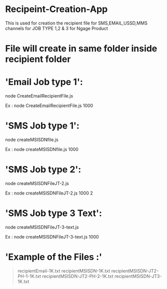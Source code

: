 # Recipeint-Creation-App
This is used for creation the recipient file for SMS,EMAIL,USSD,MMS channels for JOB TYPE 1,2 &amp; 3 for Ngage Product

# File will create in same folder inside recipient folder

# 'Email Job type 1': 

node CreateEmailRecipientFile.js <number of recipeient>

Ex : node CreateEmailRecipientFile.js 1000

# 'SMS Job type 1': 

node createMSISDNfile.js <number of recipeient>

Ex : node createMSISDNfile.js 1000

# 'SMS Job type 2': 

node createMSISDNFileJT-2.js <number of recipeient> <number of placeholder>

Ex : node createMSISDNFileJT-2.js 1000 2

# 'SMS Job type 3 Text': 

node createMSISDNFileJT-3-text.js <number of recipeient>

Ex : node createMSISDNFileJT-3-text.js 1000

# 'Example of the Files :'

 > recipientEmail-1K.txt
 > recipientMSISDN-1K.txt
 > recipientMSISDN-JT2-PH-1-1K.txt
 > recipientMSISDN-JT2-PH-2-1K.txt
 > recipientMSISDN-JT3-1K.txt




